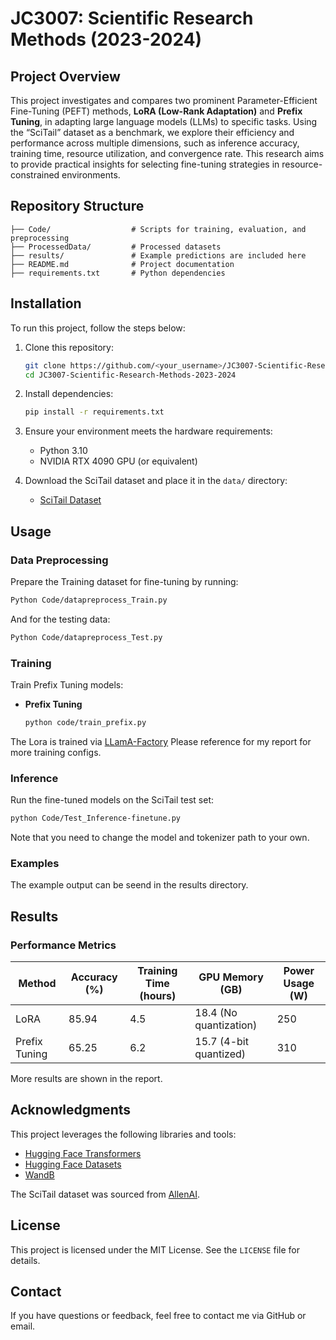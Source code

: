 # JC3007: Scientific Research Methods (2023-2024)

## Project Overview
This project investigates and compares two prominent Parameter-Efficient Fine-Tuning (PEFT) methods, **LoRA (Low-Rank Adaptation)** and **Prefix Tuning**, in adapting large language models (LLMs) to specific tasks. Using the “SciTail” dataset as a benchmark, we explore their efficiency and performance across multiple dimensions, such as inference accuracy, training time, resource utilization, and convergence rate. This research aims to provide practical insights for selecting fine-tuning strategies in resource-constrained environments.

## Repository Structure
```plaintext
├── Code/                  # Scripts for training, evaluation, and preprocessing
├── ProcessedData/         # Processed datasets
├── results/               # Example predictions are included here
├── README.md              # Project documentation
├── requirements.txt       # Python dependencies
```

## Installation
To run this project, follow the steps below:

1. Clone this repository:
   ```bash
   git clone https://github.com/<your_username>/JC3007-Scientific-Research-Methods-2023-2024.git
   cd JC3007-Scientific-Research-Methods-2023-2024
   ```

2. Install dependencies:
   ```bash
   pip install -r requirements.txt
   ```

3. Ensure your environment meets the hardware requirements:
   - Python 3.10
   - NVIDIA RTX 4090 GPU (or equivalent)

4. Download the SciTail dataset and place it in the `data/` directory:
   - [SciTail Dataset](https://allenai.org/data/scitail)

## Usage

### Data Preprocessing
Prepare the Training dataset for fine-tuning by running:
```bash
Python Code/datapreprocess_Train.py
```
And for the testing data:
```bash
Python Code/datapreprocess_Test.py
```

### Training
Train Prefix Tuning models:
- **Prefix Tuning**
  ```bash
  python code/train_prefix.py
  ```
The Lora is trained via [LLamA-Factory](https://github.com/hiyouga/LLaMA-Factory) 
Please reference for my report for more training configs.

### Inference
Run the fine-tuned models on the SciTail test set:
```bash
python Code/Test_Inference-finetune.py
```
Note that you need to change the model and tokenizer path to your own.

### Examples
The example output can be seend in the results directory.

## Results

### Performance Metrics
| Method          | Accuracy (%) | Training Time (hours) | GPU Memory (GB) | Power Usage (W) |
|-----------------|--------------|-----------------------|------------------|-----------------|
| LoRA            | 85.94        | 4.5                   | 18.4 (No quantization) | 250             |
| Prefix Tuning   | 65.25        | 6.2                   | 15.7 (4-bit quantized) | 310             |

More results are shown in the report.

## Acknowledgments
This project leverages the following libraries and tools:
- [Hugging Face Transformers](https://github.com/huggingface/transformers)
- [Hugging Face Datasets](https://github.com/huggingface/datasets)
- [WandB](https://github.com/wandb/wandb)

The SciTail dataset was sourced from [AllenAI](https://allenai.org/data/scitail).

## License
This project is licensed under the MIT License. See the `LICENSE` file for details.

## Contact
If you have questions or feedback, feel free to contact me via GitHub or email.
